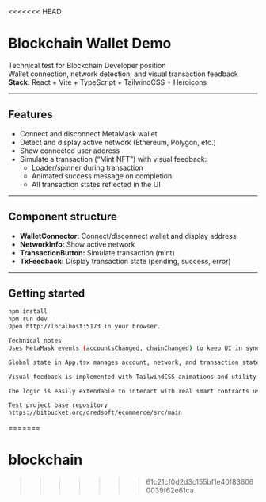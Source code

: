 <<<<<<< HEAD
# Blockchain Wallet Demo

Technical test for Blockchain Developer position  
Wallet connection, network detection, and visual transaction feedback  
**Stack:** React + Vite + TypeScript + TailwindCSS + Heroicons

---

## Features

- Connect and disconnect MetaMask wallet
- Detect and display active network (Ethereum, Polygon, etc.)
- Show connected user address
- Simulate a transaction (“Mint NFT”) with visual feedback:
  - Loader/spinner during transaction
  - Animated success message on completion
  - All transaction states reflected in the UI

---

## Component structure

- **WalletConnector:** Connect/disconnect wallet and display address
- **NetworkInfo:** Show active network
- **TransactionButton:** Simulate transaction (mint)
- **TxFeedback:** Display transaction state (pending, success, error)

---

## Getting started

```bash
npm install
npm run dev
Open http://localhost:5173 in your browser.

Technical notes
Uses MetaMask events (accountsChanged, chainChanged) to keep UI in sync with wallet and network.

Global state in App.tsx manages account, network, and transaction state. Child components receive props.

Visual feedback is implemented with TailwindCSS animations and utility classes.

The logic is easily extendable to interact with real smart contracts using ethers.js.

Test project base repository
https://bitbucket.org/dredsoft/ecommerce/src/main
```
=======
# blockchain
>>>>>>> 61c21cf0d2d3c155bf1e40f836060039f62e61ca
